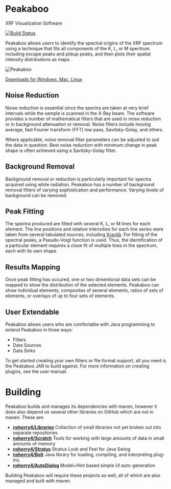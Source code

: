 # Peakaboo
XRF Visualization Software

[![Build Status](https://travis-ci.org/nsherry4/Peakaboo.svg?branch=master)](https://travis-ci.org/nsherry4/Peakaboo)

Peakaboo allows users to identify the spectral origins of the XRF spectrum using a technique that fits all components of the K, L, or M spectrum including escape peaks and pileup peaks, and then plots their spatial intensity distributions as maps.

![Peakaboo](https://raw.githubusercontent.com/nsherry4/Peakaboo/master/Documentation/screenshot.png)

[Downloads for Windows, Mac, Linux](https://github.com/nsherry4/Peakaboo/releases)

## Noise Reduction 

Noise reduction is essential since the spectra are taken at very brief intervals while the sample is scanned in the X-Ray beam. The software provides a number of mathematical filters that are used in noise reduction or in background attenuation or removal. Noise filters include moving average, fast Fourier transform (FFT) low pass, Savitsky-Golay, and others.

Where applicable, noise removal filter parameters can be adjusted to suit the data in question. Best noise reduction with minimum change in peak shape is often achieved using a Savitsky-Golay filter.

## Background Removal 

Background removal or reduction is particularly important for spectra acquired using white radiation. Peakaboo has a number of background removal filters of varying sophistication and performance. Varying levels of background can be removed.

## Peak Fitting

The spectra produced are fitted with several K, L, or M lines for each element. The line positions and relative intensities for each line series were taken from several tabulated sources, including [Xraylib](https://github.com/tschoonj/xraylib). For fitting of the spectral peaks, a Pseudo-Voigt function is used. Thus, the identification of a particular element requires a close fit of multiple lines in the spectrum, each with its own shape.

## Results Mapping

Once peak fitting has occured, one or two dimentional data sets can be mapped to show the distribution of the selected elements. Peakaboo can show individual elements, composites of several elements, ratios of sets of elements, or overlays of up to four sets of elements.

## User Extendable 

Peakaboo allows users who are comfortable with Java programming to extend Peakaboo in three ways:
- Filters
- Data Sources
- Data Sinks

To get started creating your own filters or file format support, all you need is the Peakaboo JAR to build against. For more information on creating plugins, see the user manual.


# Building

Peakaboo builds and manages its dependencies with maven, however it does also depend on several other libraries on GitHub which are not in maven. These are:

 - **[nsherry4/Libraries](https://github.com/nsherry4/Libraries)** Collection of small libraries not yet broken out into separate repositories
 - **[nsherry4/Scratch](https://github.com/nsherry4/Scratch)**  Tools for working with large amounts of data in small amounts of memory 
 - **[nsherry4/Stratus](https://github.com/nsherry4/Stratus)**  Stratus Look and Feel for Java Swing 
 - **[nsherry4/Bolt](https://github.com/nsherry4/Bolt)** Java library for loading, compiling, and interpreting plug-ins. 
 - **[nsherry4/AutoDialog](https://github.com/nsherry4/AutoDialog)** Model+Hint based simple UI auto-generation 

Building Peakaboo will require these projects as well, all of which are also managed and built with maven.
